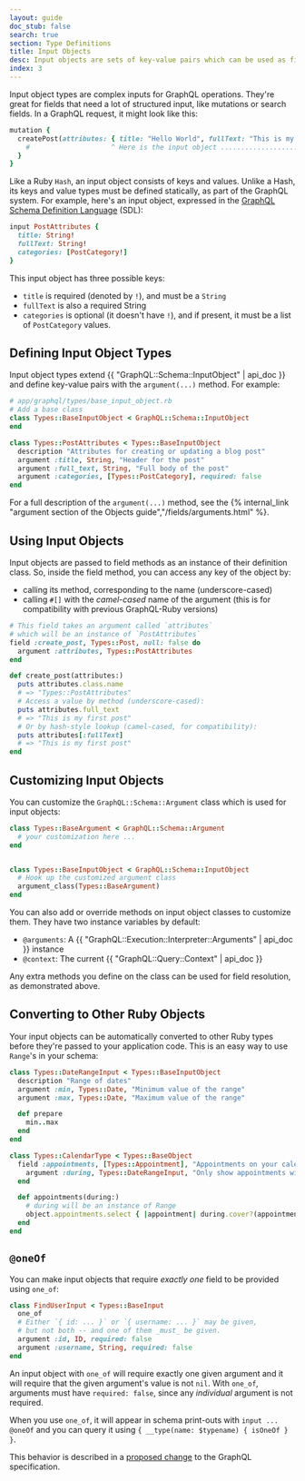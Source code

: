 ```yaml
---
layout: guide
doc_stub: false
search: true
section: Type Definitions
title: Input Objects
desc: Input objects are sets of key-value pairs which can be used as field arguments.
index: 3
---
```


Input object types are complex inputs for GraphQL operations. They're great for fields that need a lot of structured input, like mutations or search fields. In a GraphQL request, it might look like this:

```ruby
mutation {
  createPost(attributes: { title: "Hello World", fullText: "This is my first post", categories: [GENERAL] }) {
    #                    ^ Here is the input object ..................................................... ^
  }
}
```

Like a Ruby `Hash`, an input object consists of keys and values. Unlike a Hash, its keys and value types must be defined statically, as part of the GraphQL system. For example, here's an input object, expressed in the [GraphQL Schema Definition Language](https://graphql.org/learn/schema/#type-language) (SDL):

```ruby
input PostAttributes {
  title: String!
  fullText: String!
  categories: [PostCategory!]
}
```

This input object has three possible keys:

- `title` is required (denoted by `!`), and must be a `String`
- `fullText` is also a required String
- `categories` is optional (it doesn't have `!`), and if present, it must be a list of `PostCategory` values.

## Defining Input Object Types

Input object types extend {{ "GraphQL::Schema::InputObject" | api_doc }} and define key-value pairs with the `argument(...)` method. For example:

```ruby
# app/graphql/types/base_input_object.rb
# Add a base class
class Types::BaseInputObject < GraphQL::Schema::InputObject
end

class Types::PostAttributes < Types::BaseInputObject
  description "Attributes for creating or updating a blog post"
  argument :title, String, "Header for the post"
  argument :full_text, String, "Full body of the post"
  argument :categories, [Types::PostCategory], required: false
end
```

For a full description of the `argument(...)` method, see the {% internal_link "argument section of the Objects guide","/fields/arguments.html" %}.

## Using Input Objects

Input objects are passed to field methods as an instance of their definition class. So, inside the field method, you can access any key of the object by:

- calling its method, corresponding to the name (underscore-cased)
- calling `#[]` with the _camel-cased_ name of the argument (this is for compatibility with previous GraphQL-Ruby versions)

```ruby
# This field takes an argument called `attributes`
# which will be an instance of `PostAttributes`
field :create_post, Types::Post, null: false do
  argument :attributes, Types::PostAttributes
end

def create_post(attributes:)
  puts attributes.class.name
  # => "Types::PostAttributes"
  # Access a value by method (underscore-cased):
  puts attributes.full_text
  # => "This is my first post"
  # Or by hash-style lookup (camel-cased, for compatibility):
  puts attributes[:fullText]
  # => "This is my first post"
end
```

## Customizing Input Objects

You can customize the `GraphQL::Schema::Argument` class which is used for input objects:

```ruby
class Types::BaseArgument < GraphQL::Schema::Argument
  # your customization here ...
end


class Types::BaseInputObject < GraphQL::Schema::InputObject
  # Hook up the customized argument class
  argument_class(Types::BaseArgument)
end
```


You can also add or override methods on input object classes to customize them.  They have two instance variables by default:

- `@arguments`: A {{ "GraphQL::Execution::Interpreter::Arguments" | api_doc }} instance
- `@context`: The current {{ "GraphQL::Query::Context" | api_doc }}

Any extra methods you define on the class can be used for field resolution, as demonstrated above.

## Converting to Other Ruby Objects

Your input objects can be automatically converted to other Ruby types before they're passed to your application code. This is an easy way to use `Range`'s in your schema:

```ruby
class Types::DateRangeInput < Types::BaseInputObject
  description "Range of dates"
  argument :min, Types::Date, "Minimum value of the range"
  argument :max, Types::Date, "Maximum value of the range"

  def prepare
    min..max
  end
end

class Types::CalendarType < Types::BaseObject
  field :appointments, [Types::Appointment], "Appointments on your calendar", null: false do
    argument :during, Types::DateRangeInput, "Only show appointments within this range"
  end

  def appointments(during:)
    # during will be an instance of Range
    object.appointments.select { |appointment| during.cover?(appointment.date) }
  end
end
```

## `@oneOf`

You can make input objects that require _exactly one_ field to be provided using `one_of`:

```ruby
class FindUserInput < Types::BaseInput
  one_of
  # Either `{ id: ... }` or `{ username: ... }` may be given,
  # but not both -- and one of them _must_ be given.
  argument :id, ID, required: false
  argument :username, String, required: false
end
```

An input object with `one_of` will require exactly one given argument and it will require that the given argument's value is not `nil`. With `one_of`, arguments must have `required: false`, since any _individual_ argument is not required.

When you use `one_of`, it will appear in schema print-outs with `input ... @oneOf` and you can query it using `{ __type(name: $typename) { isOneOf } }`.

This behavior is described in a [proposed change](https://github.com/graphql/graphql-spec/pull/825) to the GraphQL specification.
